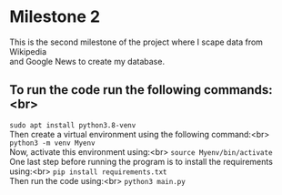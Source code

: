 # Milestone 2
This is the second milestone of the project where I scape data from Wikipedia<br/> 
and Google News to create my database.<br/>
## To run the code run the following commands:<br\>
`sudo apt install python3.8-venv`  
Then create a virtual environment using the following command:<br\>
`python3 -m venv Myenv`  
Now, activate this environment using:<br\>
`source Myenv/bin/activate`  
One last step before running the program is to install the requirements using:<br\>
`pip install requirements.txt`  
Then run the code using:<br\>
`python3 main.py`
